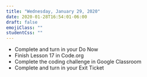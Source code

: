 ```yaml
---
title: "Wednesday, January 29, 2020"
date: 2020-01-28T16:54:01-06:00
draft: false
emojiClass: ""
studentCss: ""
---
```


- Complete and turn in your Do Now
- Finish Lesson 17 in Code.org
- Complete the coding challenge in Google Classroom
- Complete and turn in your Exit Ticket